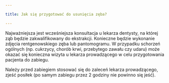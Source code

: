 ```yaml
---

title: Jak się przygotować do usunięcia zęba?

---
```


Najważniejsza jest wcześniejsza konsultacja u lekarza dentysty, na której ząb będzie zakwalifikowany do ekstrakcji. Konieczne będzie wykonanie zdjęcia rentgenowskiego zęba lub pantomogramu. W przypadku schorzeń ogólnych (np. cukrzycy, chorób krwi, przebytego zawału czy udaru) może okazać się konieczna wizyta u lekarza prowadzącego w celu przygotowania pacjenta do zabiegu.

Należy przed zabiegiem stosować się do zaleceń lekarza prowadzącego, zjeść posiłek (po samym zabiegu przez 2 godziny nie powinno się jeść).
